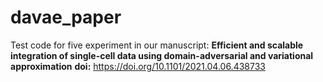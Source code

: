 # davae_paper

Test code for five experiment in our manuscript: 
**Efficient and scalable integration of single-cell data using domain-adversarial and variational approximation**
**doi:** https://doi.org/10.1101/2021.04.06.438733